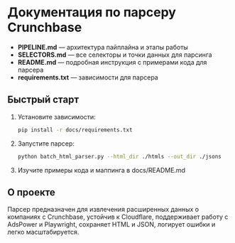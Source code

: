 # Документация по парсеру Crunchbase

- **PIPELINE.md** — архитектура пайплайна и этапы работы
- **SELECTORS.md** — все селекторы и точки данных для парсинга
- **README.md** — подробная инструкция с примерами кода для парсера
- **requirements.txt** — зависимости для парсера

## Быстрый старт

1. Установите зависимости:
   ```bash
   pip install -r docs/requirements.txt
   ```
2. Запустите парсер:
   ```bash
   python batch_html_parser.py --html_dir ./htmls --out_dir ./jsons
   ```
3. Изучите примеры кода и маппинга в docs/README.md

## О проекте

Парсер предназначен для извлечения расширенных данных о компаниях с Crunchbase, устойчив к Cloudflare, поддерживает работу с AdsPower и Playwright, сохраняет HTML и JSON, логирует ошибки и легко масштабируется. 